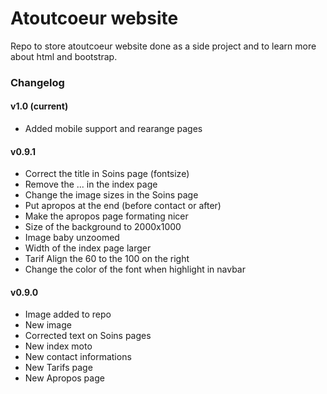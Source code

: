 # Atoutcoeur website

Repo to store atoutcoeur website done as a side project and to learn more about html and bootstrap. 

### Changelog

#### v1.0 (current)
* Added mobile support and rearange pages

#### v0.9.1 
* Correct the title in Soins page (fontsize)
* Remove the ... in the index page
* Change the image sizes in the Soins page
* Put apropos at the end (before contact or after)
* Make the apropos page formating nicer
* Size of the background to 2000x1000
* Image baby unzoomed
* Width of the index page larger
* Tarif Align the 60 to the 100 on the right
* Change the color of the font when highlight in navbar


#### v0.9.0 

* Image added to repo
* New image 
* Corrected text on Soins pages
* New index moto
* New contact informations
* New Tarifs page
* New Apropos page
